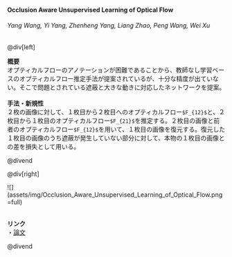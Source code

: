 #### Occlusion Aware Unsupervised Learning of Optical Flow
###### Yang Wang, Yi Yang, Zhenheng Yang, Liang Zhao, Peng Wang, Wei Xu

@div[left]

__概要__<br>
オプティカルフローのアノテーションが困難であることから、教師なし学習ベースのオプティカルフロー推定手法が提案されているが、十分な精度が出ていない。そこで問題とされている遮蔽と大きな動きに対応したネットワークを提案。<br>
<br>
__手法・新規性__<br>
２枚の画像に対して、１枚目から２枚目へのオプティカルフロー`$F_{12}$`と、２枚目から１枚目のオプティカルフロー`$F_{21}$`を推定する。２枚目の画像と前者のオプティカルフロー`$F_{12}$`を用いて、１枚目の画像を復元する。復元した１枚目の画像のうち遮蔽が発生していない部分に対して、本物の１枚目の画像との差を損失として用いる。<br>

@divend

@div[right]

![](assets/img/Occlusion_Aware_Unsupervised_Learning_of_Optical_Flow.png =full)<br>
<br>

__リンク__<br>
・[論文](https://arxiv.org/pdf/1711.05890.pdf)<br>

@divend